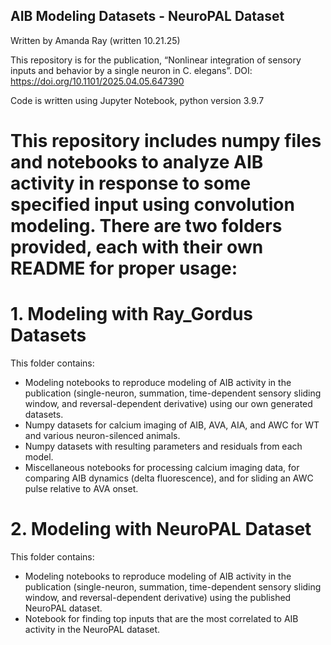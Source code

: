 ## AIB Modeling Datasets - NeuroPAL Dataset ## 
Written by Amanda Ray (written 10.21.25)

This repository is for the publication, “Nonlinear integration of sensory inputs and behavior by a single neuron in C. elegans”.
DOI: https://doi.org/10.1101/2025.04.05.647390

Code is written using Jupyter Notebook, python version 3.9.7


# This repository includes numpy files and notebooks to analyze AIB activity in response to some specified input using convolution modeling. There are two folders provided, each with their own README for proper usage:

# 1. Modeling with Ray_Gordus Datasets
This folder contains:
- Modeling notebooks to reproduce modeling of AIB activity in the publication (single-neuron, summation, time-dependent sensory sliding window, and reversal-dependent derivative) using our own generated datasets.
- Numpy datasets for calcium imaging of AIB, AVA, AIA, and AWC for WT and various neuron-silenced animals. 
- Numpy datasets with resulting parameters and residuals from each model. 
- Miscellaneous notebooks for processing calcium imaging data, for comparing AIB dynamics (delta fluorescence), and for sliding an AWC pulse relative to AVA onset.

# 2. Modeling with NeuroPAL Dataset
This folder contains:
- Modeling notebooks to reproduce modeling of AIB activity in the publication (single-neuron, summation, time-dependent sensory sliding window, and reversal-dependent derivative) using the published NeuroPAL dataset.
- Notebook for finding top inputs that are the most correlated to AIB activity in the NeuroPAL dataset.

